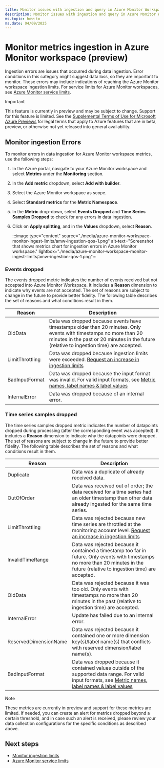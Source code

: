 ```yaml
---
title: Monitor issues with ingestion and query in Azure Monitor Workspace
description: Monitor issues with ingestion and query in Azure Monitor workspace.
ms.topic: how-to
ms.date: 04/09/2025
---
```


# Monitor metrics ingestion in Azure Monitor workspace (preview)

Ingestion errors are issues that occurred during data ingestion. Error conditions in this category might suggest data loss, so they are important to monitor. These errors may include indications of reaching the Azure Monitor workspace ingestion limits. For service limits for Azure Monitor workspaces, see [Azure Monitor service limits](../service-limits.md#prometheus-metrics).

> [!IMPORTANT]
> This feature is currently in preview and may be subject to change. Support for this feature is limited. See the [Supplemental Terms of Use for Microsoft Azure Previews](https://azure.microsoft.com/support/legal/preview-supplemental-terms/) for legal terms that apply to Azure features that are in beta, preview, or otherwise not yet released into general availability.


## Monitor ingestion Errors

To monitor errors in data ingestion for Azure Monitor workspace metrics, use the following steps:

1. In the Azure portal, navigate to your Azure Monitor workspace and select **Metrics** under the **Monitoring** section.
1. In the **Add metric** dropdown, select **Add with builder**.
1. Select the Azure Monitor workspace as scope.
1. Select **Standard metrics** for the **Metric Namespace**.
1. In the **Metric** drop-down, select **Events Dropped** and **Time Series Samples Dropped** to check for any errors in data ingestion.
1. Click on **Apply splitting**, and in the **Values** dropdown, select **Reason**.

    :::image type="content" source="./media/azure-monitor-workspace-monitor-ingest-limits/amw-ingestion-qos-1.png" alt-text="Screenshot that shows metrics chart for ingestion errors in Azure Monitor workspace." lightbox="./media/azure-monitor-workspace-monitor-ingest-limits/amw-ingestion-qos-1.png":::


### Events dropped

The events dropped metric indicates the number of events received but not accepted into Azure Monitor Workspace. It includes a **Reason** dimension to indicate why events are not accepted. The set of reasons are subject to change in the future to provide better fidelity. The following table describes the set of reasons and what conditions result in them.

| Reason | Description |
| ------ | ----------- |
| OldData | Data was dropped because events have timestamps older than 20 minutes. Only events with timestamps no more than 20 minutes in the past or 20 minutes in the future (relative to ingestion time) are accepted. |
| LimitThrottling | Data was dropped because ingestion limits were exceeded. [Request an increase in ingestion limits](./azure-monitor-workspace-monitor-ingest-limits.md)|
| BadInputFormat | Data was dropped because the input format was invalid. For valid input formats, see [Metric names, label names & label values](./prometheus-metrics-details.md#metric-names-label-names--label-values)|
| InternalError | Data was dropped because of an internal error. |

### Time series samples dropped

The time series samples dropped metric indicates the number of datapoints dropped during processing (after the corresponding event was accepted). It includes a **Reason** dimension to indicate why the datapoints were dropped. The set of reasons are subject to change in the future to provide better fidelity. The following table describes the set of reasons and what conditions result in them.

| Reason | Description |
| ------ | ----------- |
| Duplicate | Data was a duplicate of already received data.|
| OutOfOrder | Data was received out of order; the data received for a time series had an older timestamp than other data already ingested for the same time series. |
| LimitThrottling | Data was rejected because new time series are throttled at the monitoring account level. [Request an increase in ingestion limits](./azure-monitor-workspace-monitor-ingest-limits.md) |
| InvalidTimeRange | Data was rejected because it contained a timestamp too far in future. Only events with timestamps no more than 20 minutes in the future (relative to ingestion time) are accepted. |
| OldData | Data was rejected because it was too old. Only events with timestamps no more than 20 minutes in the past (relative to ingestion time) are accepted. |
| InternalError | Update has failed due to an internal error. |
| ReservedDimensionName | Data was rejected because it contained one or more dimension key(s)/label name(s) that conflicts with reserved dimension/label name(s). |
| BadInputFormat | Data was dropped because it contained values outside of the supported data range. For valid input formats, see [Metric names, label names & label values](./prometheus-metrics-details.md#metric-names-label-names--label-values) |


> [!NOTE]
> These metrics are currently in preview and support for these metrics are limited. If needed, you can create an alert for metrics dropped beyond a certain threshold, and in case such an alert is received, please review your data collection configurations for the specific conditions as described above.

## Next steps

+ [Monitor ingestion limits](./azure-monitor-workspace-monitor-ingest-limits.md)
+ [Azure Monitor service limits](../service-limits.md#prometheus-metrics)

